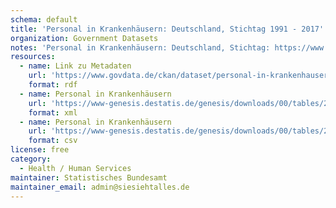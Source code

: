 ```yaml
---
schema: default
title: 'Personal in Krankenhäusern: Deutschland, Stichtag 1991 - 2017'
organization: Government Datasets
notes: 'Personal in Krankenhäusern: Deutschland, Stichtag: https://www.govdata.de/web/guest/suchen/-/details/personal-in-krankenhausern-deutschland-stichtag'
resources:
  - name: Link zu Metadaten
    url: 'https://www.govdata.de/ckan/dataset/personal-in-krankenhausern-deutschland-stichtag.rdf'
    format: rdf
  - name: Personal in Krankenhäusern
    url: 'https://www-genesis.destatis.de/genesis/downloads/00/tables/23111-0002_00.xml'
    format: xml
  - name: Personal in Krankenhäusern
    url: 'https://www-genesis.destatis.de/genesis/downloads/00/tables/23111-0002_00.csv'
    format: csv
license: free
category:
  - Health / Human Services
maintainer: Statistisches Bundesamt
maintainer_email: admin@siesiehtalles.de
---
```

